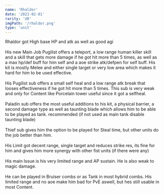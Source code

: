 ```yaml
---
name: 'Rhaldor'
date: '2021-02-01'
rarity: 'UR'
imgPath: '/rhaldor.png'
type: 'unit'
---
```


Rhaldor got High base HP and atk as well as good agi\
\
His new Main Job Pugilist offers a teleport, a low range human killer skill and a skill that gets more damage if he got hit more than 5 times, as well as a max hp/def buff for him self and a aoe strike atk/defpen for self buff. His kit is mostly Melee and either single target or very low area which makes it hard for him to be used effective.\
\
His Pugilist sub offers a small self heal and a low range atk break that looses effectiveness if he got hit more than 5 times. This sub is very weak and only for Content like Porcelain tower useful since it got a selfheal.\
\
Paladin sub offers the most useful additions to his kit, a physical barrier, a second damage type as well as taunting blade which allows him to be able to be played as tank. recommended (if not used as main tank disable taunting blade)\
\
Thief sub gives him the option to be played for Steal time, but other units do the job better than him.\
\
His Limit got decent range, single target and reduces strike res, its fine for him and gives him more synergy with other fist units (if there were any)\
\
His main Issue is his very limited range and AP sustain. He is also weak to magic damage.\
\
He can be played in Bruiser combs or as Tank in most hybrid combs. His limited range and no aoe make him bad for PvE aswell, but hes still usable in most Content.
